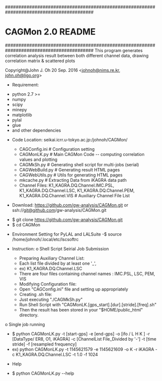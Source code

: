#########################################################################################
#                                    CAGMon 2.0 README                                  #
#########################################################################################
 This program generates correlation analysis result between both different channel data,
 drawing correlation matrix & scattered plots

Copyright@John J. Oh
20 Sep. 2016
<johnoh@nims.re.kr, john.oh@ligo.org>

+ Requirement:
 - python 2.7 >=
 - numpy
 - scipy
 - minepy
 - matplotlib
 - pylal
 - glue
 - and other dependencies

+ Code Location: seikai.icrr.u-tokyo.ac.jp:/johnoh/CAGMon/
  - CAGConfig.ini # Configuration setting
  - CAGMonLK.py   # Main CAGMon Code -- computing correlation values and plotting
  - CAGMkSh.py    # Generating shell script for multi-jobs (serial)
  - CAGWebBuild.py # Generating result HTML pages
  - CAGWebUtils.py # Utils for generating HTML pages
  - mkcache.py     # Extracting Data from iKAGRA data path
  - Channel Files: K1_KAGRA.DQ.Channel.IMC.PSL, K1_KAGRA.DQ.Channel.LSC, K1_KAGRA.DQ.Channel.PEM, K1_KAGRA.DQ.Channel.VIS  # Auxiliary Channel File List

+ Download: https://github.com/gw-analysis/CAGMon.git or ssh://git@github.com/gw-analysis/CAGMon.git
 - $ git clone https://github.com/gw-analysis/CAGMon.git
 - $ cd CAGMon

+ Environment Setting for PyLAL and LALSuite
 -$ source /home/johnoh/.local/etc/lscsoftrc

+ Instruction: 
 o Shell Script Seirial Job Submission
  - Preparing Auxiliary Channel List:
   * Each list file divided by at least one '_', 
    - ex) K1_KAGRA.DQ.Channel.LSC
   * There are four files containing channel names : IMC.PSL, LSC, PEM, VIS
  - Modifying Configuration file:
   * Open "CAGConfig.ini" file and setting up appropriately
  - Creating .sh file:
   * Just executing "./CAGMkSh.py" 
  - Run Shell Script with "CAGMonLK.[gps_start].[dur].[stride].[freq].sh"
  - Then the result has been stored in your "$HOME/public_html" directory.

 o Single job running
  - $ python CAGMonLK.py -t [start-gps] -e [end-gps] -o [ifo / L H K ] -r [DataType/ ER8, O1, iKAGRA] -c [ChannelList File_Divided by '-'] -t [time stride] -f [resampled frequency]
  - ex) python CAGMonLK.py -t 1145621579 -e 1145621609 -o K -r iKAGRA -c K1_KAGRA.DQ.Channel.LSC -t 1.0 -f 1024

+ Help
 - $ python CAGMonLK.py --help



